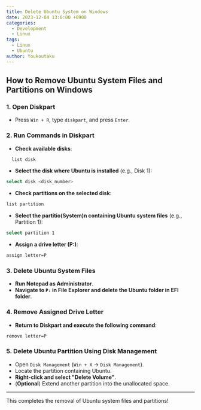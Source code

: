 ```yaml
---
title: Delete Ubuntu System on Windows
date: 2023-12-04 13:0:00 +0900
categories:
  - Development
  - Linux
tags:
  - Linux
  - Ubuntu
author: Youkoutaku
---
```


## **How to Remove Ubuntu System Files and Partitions on Windows**

### **1. Open Diskpart**
- Press `Win + R`, type `diskpart`, and press `Enter`.

### **2. Run Commands in Diskpart**
- **Check available disks**:
```sh
  list disk
```

- **Select the disk where Ubuntu is installed** (e.g., Disk 1):
```sh
select disk <disk_number>
```

- **Check partitions on the selected disk**:
```sh
list partition
```

- **Select the partitio(System)n containing Ubuntu system files** (e.g., Partition 1):
```sh
select partition 1
```

- **Assign a drive letter (P:)**:
```sh
assign letter=P
```

### **3. Delete Ubuntu System Files**
- **Run Notepad as Administrator**.
- **Navigate to `P:` in File Explorer and delete the Ubuntu folder in EFI folder**.

### **4. Remove Assigned Drive Letter**
- **Return to Diskpart and execute the following command**:
```sh
remove letter=P
```

### **5. Delete Ubuntu Partition Using Disk Management**
- Open `Disk Management` (`Win + X` → `Disk Management`).
- Locate the partition containing Ubuntu.
- **Right-click and select "Delete Volume"**.
- (**Optional**) Extend another partition into the unallocated space.

---

This completes the removal of Ubuntu system files and partitions!
